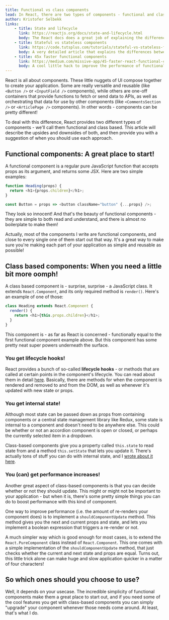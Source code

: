 ```yaml
---
title: Functional vs class components
lead: In React, there are two types of components - functional and class-based. What's the difference and when should you use each one?
author: Kristofer Selbekk
links:
    - title: State and lifecycle
      link: https://reactjs.org/docs/state-and-lifecycle.html
      body: The React docs does a great job of explaining the differences between functional and class based components
    - title: Stateful vs stateless components
      link: https://code.tutsplus.com/tutorials/stateful-vs-stateless-functional-components-in-react--cms-29541
      body: A very detailed article that explains the differences between stateful and stateless components
    - title: 45x faster functional components
      link: https://medium.com/missive-app/45-faster-react-functional-components-now-3509a668e69f
      body: A cool little hack to improve the performance of functional components - make sure to read the comments!
---
```


React is all about components. These little nuggets of UI compose together to create your application. Some are really
versatile and reusable (like `<Button />` or `<InputField />` components), while others are one-off containers
that provide functions to fetch or send data to APIs, as well as orchestrating that data for use by other components
(like `<CommentsSection />` or `<ArticlePage />` components). In other words - components can be pretty different!

To deal with this difference, React provides two different types of components - we'll call them functional and class
based. This article will describe the upsides and downsides of both, and then provide you with a suggestion of when
you should use each approach.

## Functional components: A great place to start!

A functional component is a regular pure JavaScript function that accepts props as its argument, and returns some JSX.
Here are two simple examples:

```javascript
function Heading(props) {
  return <h1>{props.children}</h1>;
}

const Button = props => <button className="button" {...props} />;
```

They look so innocent! And that's the beauty of functional components - they are simple to both read and understand,
and there is almost no boilerplate to make them!

Actually, most of the components I write are functional components, and close to every single one of them start out that
way. It's a great way to make sure you're making each part of your application as simple and reusable as possible!

## Class based components: When you need a little bit more oomph!

A class based component is - surprise, surprise - a JavaScript class. It extends `React.Component`, and its only
required method is `render()`. Here's an example of one of those:

```javascript
class Heading extends React.Component {
  render() {
    return <h1>{this.props.children}</h1>;
  }
}
```

This component is - as far as React is concerned - functionally equal to the first functional component example above.
But this component has some pretty neat super powers underneath the surface.

### You get lifecycle hooks!

React provides a bunch of so-called **lifecycle hooks** - or methods that are called at certain points in the component's
lifecycle. You can read about them in detail [here](https://reactjs.org/docs/react-component.html). Basically,
there are methods for when the component is rendered and removed to and from the DOM, as well as whenever it's updated
with new state or props.

### You get internal state!

Although most state can be passed down as props from containing components or a central state management library like
Redux, some state is internal to a component and doesn't need to be anywhere else. This could be whether or not an
accordion component is open or closed, or perhaps the currently selected item in a dropdown.

Class-based components give you a property called `this.state` to read state from and a method `this.setState`
that lets you update it. There's actually tons of stuff you can do with internal state, and I
[wrote about it here](/2017/04).

### You (can) get performance increases!

Another great aspect of class-based components is that you can decide whether or not they should update. This might or
might not be important to your application - but when it is, there's some pretty simple things you can do to boost
performance with this kind of component.

One way to improve performance (i.e. the amount of re-renders your component does) is to implement a
`shouldComponentUpdate` method. This method gives you the next and current props and state, and lets you implement
a boolean expression that triggers a re-render or not.

A much simpler way which is good enough for most cases, is to extend the `React.PureComponent` class instead of
`React.Component`. This one comes with a simple implementation of the `shouldComponentUpdate` method, that just
checks whether the current and next state and props are equal. Turns out, this little trick alone can make huge and slow
application quicker in a matter of four characters!

## So which ones should you choose to use?

Well, it depends on your usecase. The incredible simplicity of functional components make them a great place to start
out, and if you need some of the cool features you get with class-based components you can simply "upgrade" your
component whenever those needs come around. At least, that's what I do.
